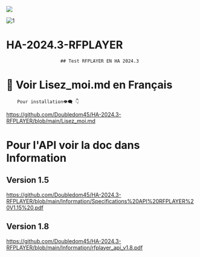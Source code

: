 [![](https://img.shields.io/github/v/release/Doubledom45/HA-2024.3-RFPLAYER.svg?include_prereleases&style=for-the-badge)](https://github.com/Doubledom45/HA-2024.3-RFPLAYER/releases)

![1](https://github.com/Doubledom45/HA-2024.3-RFPLAYER/assets/97252459/6b4f6937-2cb5-4483-a4dd-5de4a2b3fb7c)

# HA-2024.3-RFPLAYER
						## Test RFPLAYER EN HA 2024.3
# 🔎 Voir Lisez_moi.md en Français
		Pour installation👁‍🗨 👇
  https://github.com/Doubledom45/HA-2024.3-RFPLAYER/blob/main/Lisez_moi.md

# Pour l'API voir la doc dans Information
## Version 1.5
https://github.com/Doubledom45/HA-2024.3-RFPLAYER/blob/main/Information/Specifications%20API%20RFPLAYER%20V1.15%20.pdf
## Version 1.8
https://github.com/Doubledom45/HA-2024.3-RFPLAYER/blob/main/Information/rfplayer_api_v1.8.pdf
